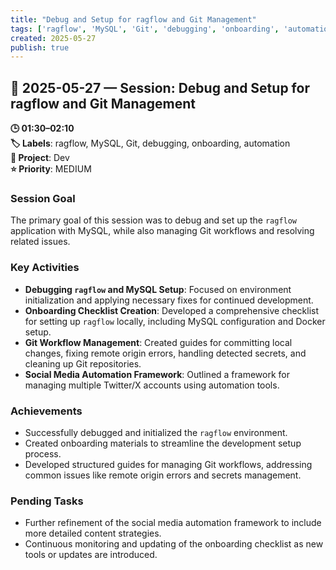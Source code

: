 ```yaml
---
title: "Debug and Setup for ragflow and Git Management"
tags: ['ragflow', 'MySQL', 'Git', 'debugging', 'onboarding', 'automation']
created: 2025-05-27
publish: true
---
```


## 📅 2025-05-27 — Session: Debug and Setup for ragflow and Git Management

**🕒 01:30–02:10**  
**🏷️ Labels**: ragflow, MySQL, Git, debugging, onboarding, automation  
**📂 Project**: Dev  
**⭐ Priority**: MEDIUM  


### Session Goal
The primary goal of this session was to debug and set up the `ragflow` application with MySQL, while also managing Git workflows and resolving related issues.

### Key Activities
- **Debugging `ragflow` and MySQL Setup**: Focused on environment initialization and applying necessary fixes for continued development.
- **Onboarding Checklist Creation**: Developed a comprehensive checklist for setting up `ragflow` locally, including MySQL configuration and Docker setup.
- **Git Workflow Management**: Created guides for committing local changes, fixing remote origin errors, handling detected secrets, and cleaning up Git repositories.
- **Social Media Automation Framework**: Outlined a framework for managing multiple Twitter/X accounts using automation tools.

### Achievements
- Successfully debugged and initialized the `ragflow` environment.
- Created onboarding materials to streamline the development setup process.
- Developed structured guides for managing Git workflows, addressing common issues like remote origin errors and secrets management.

### Pending Tasks
- Further refinement of the social media automation framework to include more detailed content strategies.
- Continuous monitoring and updating of the onboarding checklist as new tools or updates are introduced.
